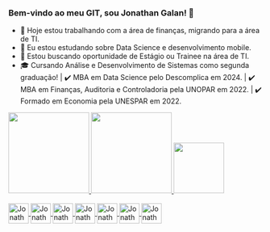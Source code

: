 ### Bem-vindo ao meu GIT, sou Jonathan Galan! 👋

- 🔭 Hoje estou trabalhando com a área de finanças, migrando para a área de TI. 
- 🌱 Eu estou estudando sobre Data Science e desenvolvimento mobile. 
- 👯 Estou buscando oportunidade de Estágio ou Trainee na área de TI.
- 🎓 Cursando Análise e Desenvolvimento de Sistemas como segunda graduação! | ✔️ MBA em Data Science pelo Descomplica em 2024. | ✔️ MBA em Finanças, Auditoria e Controladoria pela UNOPAR em 2022. | ✔️ Formado em Economia pela UNESPAR em 2022. 

<div>
  <a href="https://beacons.ai/jonathanassisgalan">
  <img height="160cm" src="https://github-readme-stats.vercel.app/api?username=JonathanAssisGalan&theme=dracula&show_icons=true&hide_border=false&count_private=false">
  <img height="160cm" src= "https://github-readme-streak-stats.herokuapp.com/?user=JonathanAssisGalan&theme=dracula&hide_border=false">
  <img height="100cm" src= "https://github-readme-stats.vercel.app/api/top-langs/?username=JonathanAssisGalan&theme=dracula&show_icons=true&hide_border=false&layout=compact">
</div>

<div style="display: inline_block"><br>
  <img align="center" alt="Jonathan-JAVA" heigth ="30" width="40" src="https://cdn.jsdelivr.net/gh/devicons/devicon@latest/icons/java/java-original-wordmark.svg" />
  <img align="center" alt="Jonathan-Python" heigth ="30" width="40" src="https://cdn.jsdelivr.net/gh/devicons/devicon@latest/icons/python/python-original-wordmark.svg" />
  <img align="center" alt="Jonathan-R" heigth ="30" width="40" src="https://cdn.jsdelivr.net/gh/devicons/devicon@latest/icons/rstudio/rstudio-original.svg" />
  <img align="center" alt="Jonathan-SQL" heigth ="30" width="40" src="https://cdn.jsdelivr.net/gh/devicons/devicon@latest/icons/sqlite/sqlite-original-wordmark.svg" />
  <img align="center" alt="Jonathan-HTML" heigth ="30" width="40" src="https://cdn.jsdelivr.net/gh/devicons/devicon@latest/icons/html5/html5-original.svg" />
  <img align="center" alt="Jonathan-CSS" heigth ="30" width="40" src="https://cdn.jsdelivr.net/gh/devicons/devicon@latest/icons/css3/css3-original.svg" />
  <img align="center" alt="Jonathan-JavaScript" heigth ="30" width="40" src="https://cdn.jsdelivr.net/gh/devicons/devicon@latest/icons/javascript/javascript-original.svg" />
</div>

##

<div>
  <a href="https://www.youtube.com/channel/UCFggy2oe55fZJFGxD6cX2tQ" target="_blank">
</div>



